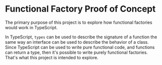 # Functional Factory Proof of Concept

The primary purpose of this project is to explore how functional factories would work in TypeScript.

In TypeScript, `types` can be used to describe the signature of a function the same way an interface can be used to describe the behavior of a class. Since TypeScript can be used to write pure functional code, and functions can return a type, then it's possible to write purely functional factories. That's what this project is intended to explore.